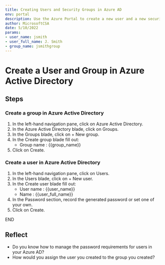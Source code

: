 ```yaml
---
title: Creating Users and Security Groups in Azure AD
env: portal
description: Use the Azure Portal to create a new user and a new security group in Azure Active Directory.
author: MicrosoftCSA
date: 5/10/2022
params:
- user_name: jsmith
- user_full_name: J. Smith
- group_name: jsmithgroup
---
```


# Create a User and Group in Azure Active Directory

## Steps

### Create a group in Azure Active Directory

1. In the left-hand navigation pane, click on Azure Active Directory.
2. In the Azure Active Directory blade, click on Groups.
3. In the Groups blade, click on + New group.
4. In the Create group blade fill out:
   - Group name : {{group_name}}
5. Click on Create.

### Create a user in Azure Active Directory

1. In the left-hand navigation pane, click on Users.
2. In the Users blade, click on + New user.
3. In the Create user blade fill out:
   - User name : {{user_name}}
   - Name : {{user_full_name}}
4. In the Password section, record the generated password or set one of your own.
5. Click on Create.

END

## Reflect

- Do you know how to manage the password requirements for users in your Azure AD?
- How would you assign the user you created to the group you created?
